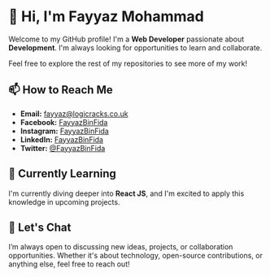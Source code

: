 # 👋 Hi, I'm Fayyaz Mohammad

Welcome to my GitHub profile! I'm a **Web Developer** passionate about **Development**. I'm always looking for opportunities to learn and collaborate.

Feel free to explore the rest of my repositories to see more of my work!

## 📫 How to Reach Me

- **Email:** [fayyaz@logicracks.co.uk](mailto:logicracks.co.uk)
- **Facebook:** [FayyazBinFida](https://www.facebook.com/fayyazbinfida/)
- **Instagram:** [FayyazBinFida](https://www.instagram.com/fayyazbinfida/)
- **LinkedIn:** [FayyazBinFida](https://www.linkedin.com/in/fayyazbinfida/)
- **Twitter:** [@FayyazBinFida](https://twitter.com/fayyazbinfida)

## 🌱 Currently Learning

I'm currently diving deeper into **React JS**, and I'm excited to apply this knowledge in upcoming projects.

## 💬 Let's Chat

I’m always open to discussing new ideas, projects, or collaboration opportunities. Whether it's about technology, open-source contributions, or anything else, feel free to reach out!

